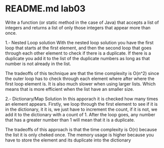# README.md lab03

Write a function (or static method in the case of Java) that accepts a list of integers and returns a list of only those integers that appear more than once.

1.- Nested Loop solution 
With the nested loop solution you have the first loop that starts at the first element, and then the second loop that goes through each other element to check if there is a duplicate.
If there is a duplicate you add it to the list of the duplicate numbers as long as that number is  not already in the list.

The tradeoffs of this technique are that the time complexity is O(n^2) since the outer loop has to check through each element where after where the first loop element is. It is also much slower when using 
larger lists. Which means that is more efficient when the list have an smaller size.

2.- Dictionary/Map Solution
In this apporach it is checked how many times an element appears. Firstly, we loop through the first element to see if it is in the dictionary, it it is, we just have to increment the count,
if it is not, we add it to the dictionary with a count of 1. After the loop goes, any number that has a greater number than 1 will mean that it is a duplicate.

The tradeoffs of this approach is that the time complexity is O(n) because the list it is only cheked once. The memory usage is higher because you have to store the element and its duplicate into the
dictionary
